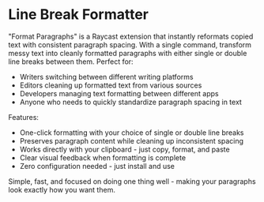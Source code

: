 # Line Break Formatter

"Format Paragraphs" is a Raycast extension that instantly reformats copied text with consistent paragraph spacing. With a single command, transform messy text into cleanly formatted paragraphs with either single or double line breaks between them. Perfect for:

- Writers switching between different writing platforms
- Editors cleaning up formatted text from various sources
- Developers managing text formatting between different apps
- Anyone who needs to quickly standardize paragraph spacing in text

Features:

- One-click formatting with your choice of single or double line breaks
- Preserves paragraph content while cleaning up inconsistent spacing
- Works directly with your clipboard - just copy, format, and paste
- Clear visual feedback when formatting is complete
- Zero configuration needed - just install and use

Simple, fast, and focused on doing one thing well - making your paragraphs look exactly how you want them.
